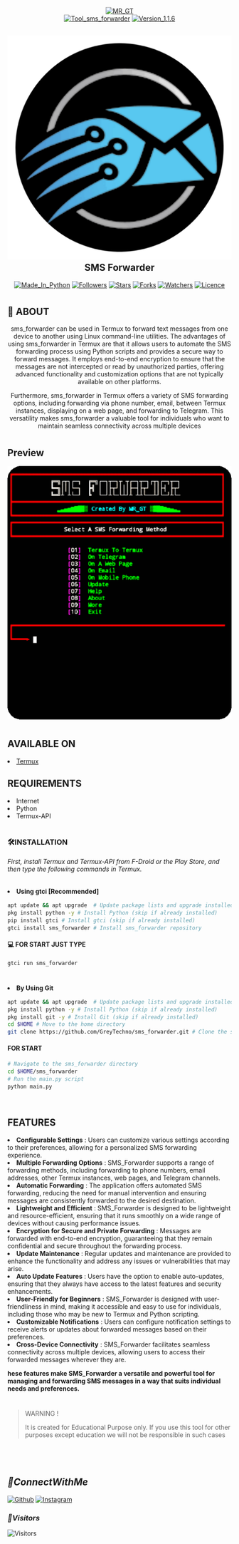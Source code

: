 <p align="center">
<a href="#"><img title="MR_GT" src="https://img.shields.io/badge/Auther-MR.GT-SCRIPT?colorA=%23ff8100&colorB=%23017e40&colorC=%23ff0000&style=for-the-badge"></a>
<br>
<a href="#"><img title="Tool_sms_forwarder" src="https://img.shields.io/badge/Tool-sms_forwarder-green.svg"></a>
<a href="#"><img title="Version_1.1.6" src="https://img.shields.io/badge/Version-1.1.6-green.svg"></a>
</p>

<h2 align="center">
  <a href="#"><img src="https://raw.githubusercontent.com/GreyTechno/Binaries/main/Images/sms_forwarder/sms_forwarder_logo.png" alt="sms_forwarder"></a>
  SMS Forwarder
</h2>




<p align="center">
<a href="https://www.python.org/"><img title="Made_In_Python" src="https://img.shields.io/badge/Made%20In-Python-1f425f.svg?v=103"></a>
<a href="#"><img title="Followers" src="https://img.shields.io/github/followers/GreyTechno?color=blue"></a>
<a href="#"><img title="Stars" src="https://img.shields.io/github/stars/GreyTechno/sms_forwarder?color=red"></a>
<a href="#"><img title="Forks" src="https://img.shields.io/github/forks/GreyTechno/sms_forwarder?color=red"></a>
<a href="#"><img title="Watchers" src="https://img.shields.io/github/watchers/GreyTechno/sms_forwarder?label=Watchers&color=blue"></a>
<a href="https://github.com/GreyTechno/SMS_Forwarder/blob/main/LICENSE"><img title="Licence" src="https://img.shields.io/badge/License-MIT-blue.svg"></a>
</p>

#
<h2 align="left">🚀 ABOUT</h2>
<p align="center">
sms_forwarder can be used in Termux to forward text messages from one device to another using Linux command-line utilities. The advantages of using sms_forwarder in Termux are that it allows users to automate the SMS forwarding process using Python scripts and provides a secure way to forward messages. It employs end-to-end encryption to ensure that the messages are not intercepted or read by unauthorized parties, offering advanced functionality and customization options that are not typically available on other platforms.
</p>
<p align="center">
Furthermore, sms_forwarder in Termux offers a variety of SMS forwarding options, including forwarding via phone number, email, between Termux instances, displaying on a web page, and forwarding to Telegram. This versatility makes sms_forwarder a valuable tool for individuals who want to maintain seamless connectivity across multiple devices
</p>

#
## Preview
<p align="center">
  <a href="#"><img src="https://raw.githubusercontent.com/GreyTechno/Binaries/main/Images/sms_forwarder/20231112_124338.gif" alt="Preview"></a>
</p>

#
<h2 align="left">AVAILABLE ON</h2>
<li><a href="https://wiki.termux.com/wiki/Main_Page">Termux</a></li>



<h2 align="left">REQUIREMENTS</h2>
<li>Internet</li>
<li>Python</li>
<li>Termux-API</li>

#

### 🛠️INSTALLATION
###### First, install Termux and Termux-API from F-Droid or the Play Store, and then type the following commands in Termux.
<li><b>Using gtci [Recommended]</b></li>

``` sh
apt update && apt upgrade  # Update package lists and upgrade installed packages
pkg install python -y # Install Python (skip if already installed)
pip install gtci # Install gtci (skip if already installed)
gtci install sms_forwarder # Install sms_forwarder repository
```

#### 💻 FOR START JUST TYPE
``` sh
gtci run sms_forwarder
```

#

<li><b>By Using Git</b></li>

``` sh
apt update && apt upgrade  # Update package lists and upgrade installed packages
pkg install python -y # Install Python (skip if already installed)
pkg install git -y # Install Git (skip if already installed)
cd $HOME # Move to the home directory
git clone https://github.com/GreyTechno/sms_forwarder.git # Clone the sms_forwarder repository
```

#### FOR START
``` sh
# Navigate to the sms_forwarder directory
cd $HOME/sms_forwarder
# Run the main.py script
python main.py
```

<br>

<h2 align="left">FEATURES</h2>
<li><b> Configurable Settings</b> : Users can customize various settings according to their preferences, allowing for a personalized SMS forwarding experience.</li>
<li><b> Multiple Forwarding Options</b> : SMS_Forwarder supports a range of forwarding methods, including forwarding to phone numbers, email addresses, other Termux instances, web pages, and Telegram channels.</li>
<li><b> Automatic Forwarding</b> : The application offers automated SMS forwarding, reducing the need for manual intervention and ensuring messages are consistently forwarded to the desired destination.</li>
<li><b> Lightweight and Efficient</b> : SMS_Forwarder is designed to be lightweight and resource-efficient, ensuring that it runs smoothly on a wide range of devices without causing performance issues.</li>
<li><b> Encryption for Secure and Private Forwarding</b> : Messages are forwarded with end-to-end encryption, guaranteeing that they remain confidential and secure throughout the forwarding process.</li>
<li><b> Update Maintenance</b> : Regular updates and maintenance are provided to enhance the functionality and address any issues or vulnerabilities that may arise.</li>
<li><b> Auto Update Features</b> : Users have the option to enable auto-updates, ensuring that they always have access to the latest features and security enhancements.</li>
<li><b> User-Friendly for Beginners</b> : SMS_Forwarder is designed with user-friendliness in mind, making it accessible and easy to use for individuals, including those who may be new to Termux and Python scripting.</li>
<li><b> Customizable Notifications</b> : Users can configure notification settings to receive alerts or updates about forwarded messages based on their preferences.</li>
<li><b> Cross-Device Connectivity</b> : SMS_Forwarder facilitates seamless connectivity across multiple devices, allowing users to access their forwarded messages wherever they are.</li>

<b>hese features make SMS_Forwarder a versatile and powerful tool for managing and forwarding SMS messages in a way that suits individual needs and preferences.</b>


#
> WARNING !
>
> It is created for Educational Purpose only. If you use this tool for other purposes except education we will not be responsible in such cases
> 
#
<br>


<h2><b><i>📡ConnectWithMe</i></b></h2>
<a href="https://github.com/GreyTechno"><img title="Github" src="https://img.shields.io/badge/grey-techno-brightgreen?style=for-the-badge&logo=github"></a>
<a href="https://instagram.com/grey.techno"><img title="Instagram" src="https://img.shields.io/badge/INSTAGRAM-grey?style=for-the-badge&logo=instagram"></a>
<h3><b><i>🚀Visitors</i></b></h3>
<img src="https://profile-counter.glitch.me/gtf-counter-smsforwarder/count.svg" alt="Visitors">
